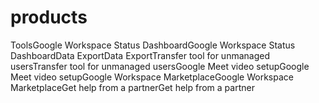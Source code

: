 # products
ToolsGoogle Workspace Status DashboardGoogle Workspace Status DashboardData ExportData ExportTransfer tool for unmanaged usersTransfer tool for unmanaged usersGoogle Meet video setupGoogle Meet video setupGoogle Workspace MarketplaceGoogle Workspace MarketplaceGet help from a partnerGet help from a partner 
